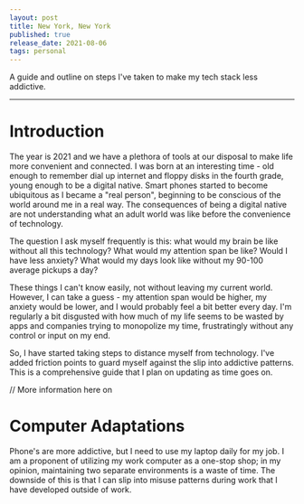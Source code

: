 ```yaml
---
layout: post
title: New York, New York
published: true
release_date: 2021-08-06
tags: personal 
---
```


A guide and outline on steps I've taken to make my tech stack less addictive. 
<!--excerpt-->

---

# Introduction 

The year is 2021 and we have a plethora of tools at our disposal to make life more convenient and connected. I was born at an interesting time - old enough to remember dial up internet and floppy disks in the fourth grade, young enough to be a digital native. Smart phones started to become ubiquitous as I became a "real person", beginning to be conscious of the world around me in a real way. The consequences of being a digital native are not understanding what an adult world was like before the convenience of technology. 

The question I ask myself frequently is this: what would my brain be like without all this technology? What would my attention span be like? Would I have less anxiety? What would my days look like without my 90-100 average pickups a day? 

These things I can't know easily, not without leaving my current world. However, I can take a guess - my attention span would be higher, my anxiety would be lower, and I would probably feel a bit better every day. I'm regularly a bit disgusted with how much of my life seems to be wasted by apps and companies trying to monopolize my time, frustratingly without any control or input on my end. 

So, I have started taking steps to distance myself from technology. I've added friction points to guard myself against the slip into addictive patterns. This is a comprehensive guide that I plan on updating as time goes on. 

// More information here on 

# Computer Adaptations

Phone's are more addictive, but I need to use my laptop daily for my job. I am a proponent of utilizing my work computer as a one-stop shop; in my opinion, maintaining two separate environments is a waste of time. The downside of this is that I can slip into misuse patterns during work that I have developed outside of work. 

